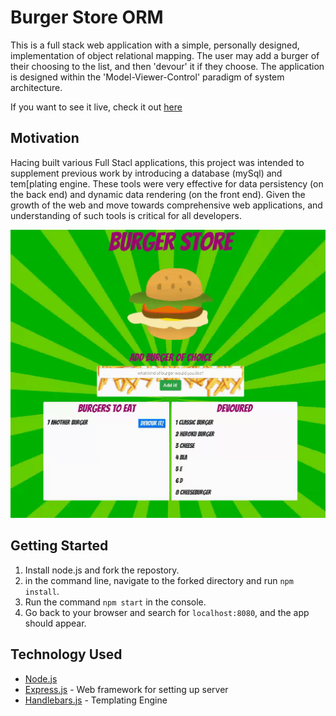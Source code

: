 # Burger Store ORM

This is a full stack web application with a simple, personally designed, implementation of object relational mapping. The user may add a burger of their choosing to the list, and then 'devour' it if they choose. The application is designed within the 'Model-Viewer-Control' paradigm of system architecture. 

If you want to see it live, check it out  [here](https://frozen-badlands-55659.herokuapp.com/)

## Motivation

Hacing built various Full Stacl applications, this project was intended to supplement previous work by introducing a database (mySql) and tem[plating engine. These tools were very effective for data persistency (on the back end) and dynamic data rendering (on the front end). Given the growth of the web and move towards comprehensive web applications, and understanding of such tools is critical for all developers. 


![](./images/burger.gif)

## Getting Started

1. Install node.js and fork the repostory. 
2. in the command line, navigate to the forked directory and run `npm install`. 
3. Run the command `npm start` in the console. 
4. Go back to your browser and search for `localhost:8080`, and the app should appear. 


## Technology Used

* [Node.js](https://nodejs.org/en/) 
* [Express.js](http://expressjs.com/) - Web framework for setting up server
* [Handlebars.js](http://handlebarsjs.com/partials.html) - Templating Engine
 
